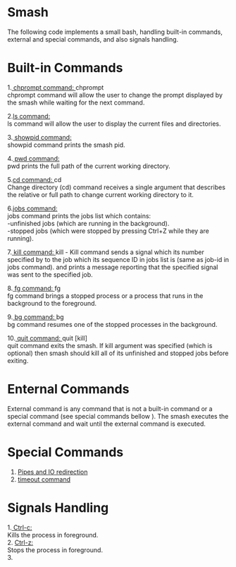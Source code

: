 # Smash
The following code implements a small bash, handling built-in commands, external and special commands, and also signals handling.

# Built-in Commands
1.<ins> chprompt command: </ins>  chprompt <new-prompt> <br />
chprompt command will allow the user to change the prompt displayed by the smash while waiting for the next command. <br />
 
2.<ins>ls command: </ins><br />
ls command will allow the user to display the current files and directories. <br />
 
3.<ins> showpid command: </ins><br />
showpid command prints the smash pid. <br />
 
4.<ins> pwd command: </ins><br />
pwd prints the full path of the current working directory. <br />
  
5.<ins>cd command: </ins> cd <new-path> <br />
Change directory (cd) command receives a single argument <path> that describes the relative or full path to change current working directory to it. <br />
 
6.<ins>jobs command: </ins><br />
jobs command prints the jobs list which contains: <br />
-unfinished jobs (which are running in the background). <br />
-stopped jobs (which were stopped by pressing Ctrl+Z while they are running). <br />
  
7.<ins> kill command: </ins> kill -<signum> <job-id>
Kill command sends a signal which its number specified by <signum> to the job which its sequence ID in jobs list is <job-id> (same as job-id in jobs command). and prints a
message reporting that the specified signal was sent to the specified job. <br />
 
8.<ins> fg command: </ins>fg <job-id> <br />
fg command brings a stopped process or a process that runs in the background to the foreground. <br />
 
9.<ins> bg command: </ins> bg <job-id> <br />
bg command resumes one of the stopped processes in the background. <br />
  
10.<ins> quit command: </ins> quit [kill] <br />
quit command exits the smash. If kill argument was specified (which is optional) then smash should kill all of its unfinished and stopped jobs before exiting. <br />
 
 # Enternal Commands
External command is any command that is not a built-in command or a special command (see special commands bellow ).
The smash executes the external command and wait until the external command is executed.

# Special Commands
1. <ins>Pipes and IO redirection</ins>
2. <ins>timeout command</ins><br />

# Signals Handling
1.<ins> Ctrl-c:</ins><br />
Kills the process in foreground. <br />
2. <ins> Ctrl-z:</ins><br />
Stops the process in foreground. <br />
3. 
